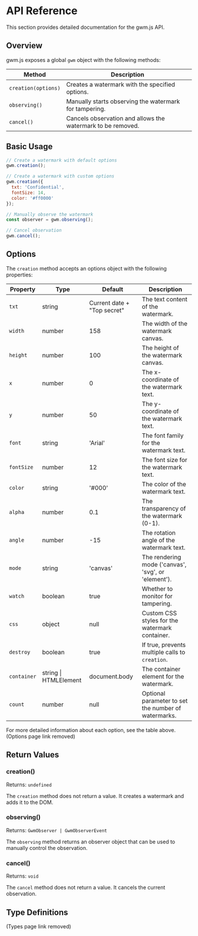 # API Reference

This section provides detailed documentation for the gwm.js API.

## Overview

gwm.js exposes a global `gwm` object with the following methods:

| Method | Description |
|--------|-------------|
| `creation(options)` | Creates a watermark with the specified options. |
| `observing()` | Manually starts observing the watermark for tampering. |
| `cancel()` | Cancels observation and allows the watermark to be removed. |

## Basic Usage

```javascript
// Create a watermark with default options
gwm.creation();

// Create a watermark with custom options
gwm.creation({
  txt: 'Confidential',
  fontSize: 14,
  color: '#ff0000'
});

// Manually observe the watermark
const observer = gwm.observing();

// Cancel observation
gwm.cancel();
```

## Options

The `creation` method accepts an options object with the following properties:

| Property | Type | Default | Description |
|----------|------|---------|-------------|
| `txt` | string | Current date + "Top secret" | The text content of the watermark. |
| `width` | number | 158 | The width of the watermark canvas. |
| `height` | number | 100 | The height of the watermark canvas. |
| `x` | number | 0 | The x-coordinate of the watermark text. |
| `y` | number | 50 | The y-coordinate of the watermark text. |
| `font` | string | 'Arial' | The font family for the watermark text. |
| `fontSize` | number | 12 | The font size for the watermark text. |
| `color` | string | '#000' | The color of the watermark text. |
| `alpha` | number | 0.1 | The transparency of the watermark (0-1). |
| `angle` | number | -15 | The rotation angle of the watermark text. |
| `mode` | string | 'canvas' | The rendering mode ('canvas', 'svg', or 'element'). |
| `watch` | boolean | true | Whether to monitor for tampering. |
| `css` | object | null | Custom CSS styles for the watermark container. |
| `destroy` | boolean | true | If true, prevents multiple calls to `creation`. |
| `container` | string \| HTMLElement | document.body | The container element for the watermark. |
| `count` | number | null | Optional parameter to set the number of watermarks. |

For more detailed information about each option, see the table above. (Options page link removed)

## Return Values

### creation()

Returns: `undefined`

The `creation` method does not return a value. It creates a watermark and adds it to the DOM.

### observing()

Returns: `GwmObserver | GwmObserverEvent`

The `observing` method returns an observer object that can be used to manually control the observation.

### cancel()

Returns: `void`

The `cancel` method does not return a value. It cancels the current observation.

## Type Definitions

(Types page link removed)